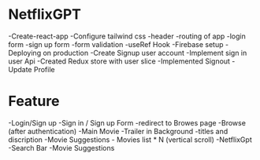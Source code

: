 # NetflixGPT

-Create-react-app
-Configure tailwind css
-header
-routing of app
-login form
-sign up form
-form validation
-useRef Hook
-Firebase setup
-Deploying on production
-Create Signup user account
-Implement sign in user Api
-Created Redux store with user slice
-Implemented Signout 
-Update Profile

# Feature
-Login/Sign up
   -Sign in / Sign up Form
   -redirect to Browes page
-Browse (after authentication)
    -Main Movie
        -Trailer in Background
        -titles and discription
        -Movie Suggestions
             - Movies list * N (vertical scroll)
-NetflixGpt
   -Search Bar
   -Movie Suggestions
